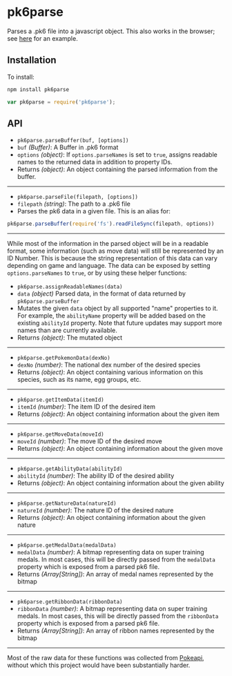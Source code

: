 # pk6parse

Parses a .pk6 file into a javascript object. This also works in the browser; see [here](https://porygonco.github.io/pk6parse/) for an example.

## Installation

To install:

```bash
npm install pk6parse
```
```js
var pk6parse = require('pk6parse');
```
## API

* `pk6parse.parseBuffer(buf, [options])`
* `buf` *(Buffer)*: A Buffer in .pk6 format
* `options` *(object)*: If `options.parseNames` is set to `true`, assigns readable names to the returned data in addition to property IDs.
* Returns *(object)*: An object containing the parsed information from the buffer.

---

* `pk6parse.parseFile(filepath, [options])`
* `filepath` *(string)*: The path to a .pk6 file
* Parses the pk6 data in a given file. This is an alias for:

```js
pk6parse.parseBuffer(require('fs').readFileSync(filepath, options))
```
---
While most of the information in the parsed object will be in a readable format, some information (such as move data) will still be represented by an ID Number. This is because the string representation of this data can vary depending on game and language. The data can be exposed by setting `options.parseNames` to `true`, or by using these helper functions:

* `pk6parse.assignReadableNames(data)`
* `data` *(object)* Parsed data, in the format of data returned by `pk6parse.parseBuffer`
* Mutates the given `data` object by all supported "name" properties to it. For example, the `abilityName` property will be added based on the existing `abilityId` property. Note that future updates may support more names than are currently available.
* Returns *(object)*: The mutated object

---

* `pk6parse.getPokemonData(dexNo)`
* `dexNo` *(number)*: The national dex number of the desired species
* Returns *(object)*: An object containing various information on this species, such as its name, egg groups, etc.

---

* `pk6parse.getItemData(itemId)`
* `itemId` *(number)*: The item ID of the desired item
* Returns *(object)*: An object containing information about the given item

---

* `pk6parse.getMoveData(moveId)`
* `moveId` *(number)*: The move ID of the desired move
* Returns *(object)*: An object containing information about the given move

---

* `pk6parse.getAbilityData(abilityId)`
* `abilityId` *(number)*: The ability ID of the desired ability
* Returns *(object)*: An object containing information about the given ability

---

* `pk6parse.getNatureData(natureId)`
* `natureId` *(number)*: The nature ID of the desired nature
* Returns *(object)*: An object containing information about the given nature

---

* `pk6parse.getMedalData(medalData)`
* `medalData` *(number)*: A bitmap representing data on super training medals. In most cases, this will be directly passed from the `medalData` property which is exposed from a parsed pk6 file.
* Returns *(Array[String])*: An array of medal names represented by the bitmap

---

* `pk6parse.getRibbonData(ribbonData)`
* `ribbonData` *(number)*: A bitmap representing data on super training medals. In most cases, this will be directly passed from the `ribbonData` property which is exposed from a parsed pk6 file.
* Returns *(Array[String])*: An array of ribbon names represented by the bitmap

---

Most of the raw data for these functions was collected from [Pokeapi](http://pokeapi.co/), without which this project would have been substantially harder.
